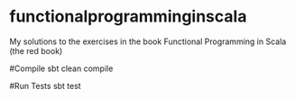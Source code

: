 # functionalprogramminginscala
My solutions to the exercises in the book Functional Programming in Scala (the red book)

#Compile
sbt clean compile

#Run Tests
sbt test
